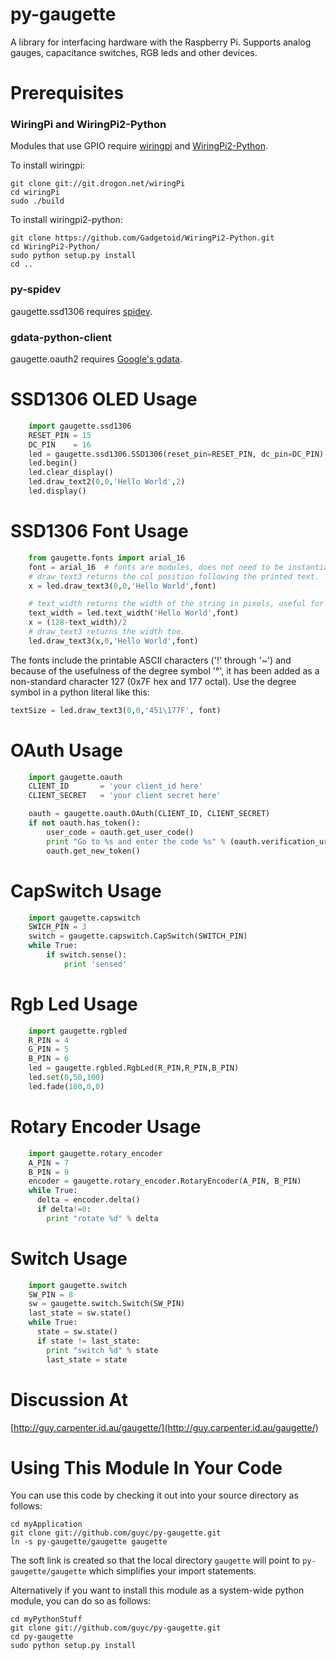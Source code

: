 py-gaugette
===========

A library for interfacing hardware with the Raspberry Pi.
Supports analog gauges, capacitance switches, RGB leds and other devices.

Prerequisites
=============

### WiringPi and WiringPi2-Python

Modules that use GPIO require [wiringpi](https://projects.drogon.net/raspberry-pi/wiringpi/) and [WiringPi2-Python](https://github.com/WiringPi/WiringPi2-Python).

To install wiringpi:
```
git clone git://git.drogon.net/wiringPi
cd wiringPi
sudo ./build
```

To install wiringpi2-python:
```
git clone https://github.com/Gadgetoid/WiringPi2-Python.git
cd WiringPi2-Python/
sudo python setup.py install
cd ..
```

### py-spidev

gaugette.ssd1306 requires [spidev](https://github.com/doceme/py-spidev).

### gdata-python-client

gaugette.oauth2 requires [Google's gdata](http://code.google.com/p/gdata-python-client/).

SSD1306 OLED Usage
==================

```python
    import gaugette.ssd1306
    RESET_PIN = 15
    DC_PIN    = 16
    led = gaugette.ssd1306.SSD1306(reset_pin=RESET_PIN, dc_pin=DC_PIN)
    led.begin()
    led.clear_display()
    led.draw_text2(0,0,'Hello World',2)
    led.display()
```

SSD1306 Font Usage
==================

```python
    from gaugette.fonts import arial_16
    font = arial_16  # fonts are modules, does not need to be instantiated
    # draw_text3 returns the col position following the printed text.
    x = led.draw_text3(0,0,'Hello World',font)  

    # text_width returns the width of the string in pixels, useful for centering:
    text_width = led.text_width('Hello World',font)
    x = (128-text_width)/2
    # draw_text3 returns the width too.
    led.draw_text3(x,0,'Hello World',font)
```

The fonts include the printable ASCII characters ('!' through '~') and because of the usefulness of the degree symbol '&deg;', it has been added as a non-standard character 127 (0x7F hex and 177 octal).  Use the degree symbol in a python literal like this: 
```python
textSize = led.draw_text3(0,0,'451\177F', font)
```

OAuth Usage
===========

```python
    import gaugette.oauth
    CLIENT_ID       = 'your client_id here'
    CLIENT_SECRET   = 'your client secret here'

    oauth = gaugette.oauth.OAuth(CLIENT_ID, CLIENT_SECRET)
    if not oauth.has_token():
        user_code = oauth.get_user_code()
        print "Go to %s and enter the code %s" % (oauth.verification_url, user_code)
        oauth.get_new_token()
```

CapSwitch Usage
===============

```python
    import gaugette.capswitch
    SWICH_PIN = 3
    switch = gaugette.capswitch.CapSwitch(SWITCH_PIN)
    while True:
        if switch.sense():
            print 'sensed'
```

Rgb Led Usage
=============

```python
    import gaugette.rgbled
    R_PIN = 4
    G_PIN = 5
    B_PIN = 6
    led = gaugette.rgbled.RgbLed(R_PIN,R_PIN,B_PIN)
    led.set(0,50,100)
    led.fade(100,0,0)
```

Rotary Encoder Usage
====================

```python
    import gaugette.rotary_encoder
    A_PIN = 7
    B_PIN = 9
    encoder = gaugette.rotary_encoder.RotaryEncoder(A_PIN, B_PIN)
    while True:
      delta = encoder.delta()
      if delta!=0:
        print "rotate %d" % delta
```

Switch Usage
====================

```python
    import gaugette.switch
    SW_PIN = 8
    sw = gaugette.switch.Switch(SW_PIN)
    last_state = sw.state()
    while True:
      state = sw.state()
      if state != last_state:
        print "switch %d" % state
        last_state = state
```

Discussion At
=============

[http://guy.carpenter.id.au/gaugette/](http://guy.carpenter.id.au/gaugette/)

Using This Module In Your Code
==============================

You can use this code by checking it out into your source directory as follows:

```
cd myApplication
git clone git://github.com/guyc/py-gaugette.git
ln -s py-gaugette/gaugette gaugette
```
The soft link is created so that the local directory `gaugette` will point to 
`py-gaugette/gaugette` which simplifies your import statements.

Alternatively if you want to install this module as a system-wide python module, you can
do so as follows:

```
cd myPythonStuff
git clone git://github.com/guyc/py-gaugette.git
cd py-gaugette
sudo python setup.py install
```


